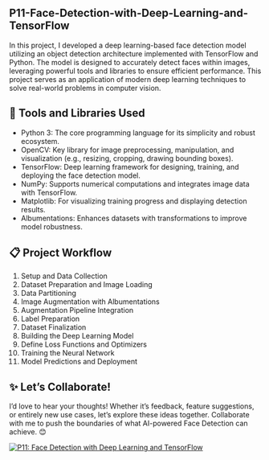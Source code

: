 ## P11-Face-Detection-with-Deep-Learning-and-TensorFlow

In this project, I developed a deep learning-based face detection model utilizing an object detection architecture implemented with TensorFlow and Python. The model is designed to accurately detect faces within images, leveraging powerful tools and libraries to ensure efficient performance. This project serves as an application of modern deep learning techniques to solve real-world problems in computer vision.

## 🔧 Tools and Libraries Used
- Python 3: The core programming language for its simplicity and robust ecosystem.
- OpenCV: Key library for image preprocessing, manipulation, and visualization (e.g., resizing, cropping, drawing bounding boxes).
- TensorFlow: Deep learning framework for designing, training, and deploying the face detection model.
- NumPy: Supports numerical computations and integrates image data with TensorFlow.
- Matplotlib: For visualizing training progress and displaying detection results.
- Albumentations: Enhances datasets with transformations to improve model robustness.

## 📋 Project Workflow
1. Setup and Data Collection
2. Dataset Preparation and Image Loading
3. Data Partitioning
4. Image Augmentation with Albumentations
5. Augmentation Pipeline Integration
6. Label Preparation
7. Dataset Finalization
8. Building the Deep Learning Model
9. Define Loss Functions and Optimizers
10. Training the Neural Network
11. Model Predictions and Deployment

## ✨ Let’s Collaborate!
I’d love to hear your thoughts! Whether it’s feedback, feature suggestions, or entirely new use cases, let’s explore these ideas together. Collaborate with me to push the boundaries of what AI-powered Face Detection can achieve. 😊

[![P11: Face Detection with Deep Learning and TensorFlow](https://img.youtube.com/vi/tdFxTwQE8QU/0.jpg)](https://youtu.be/tdFxTwQE8QU)
